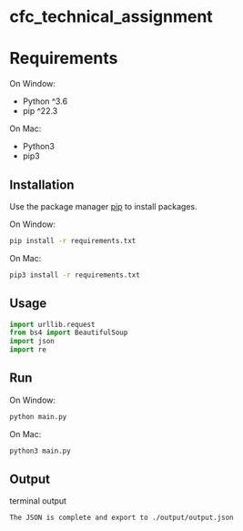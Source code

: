 # cfc_technical_assignment
# Requirements
On Window:
  * Python ^3.6
  * pip ^22.3

On Mac:
  * Python3
  * pip3

## Installation

Use the package manager [pip](https://pip.pypa.io/en/stable/) to install packages.

On Window:
```bash
pip install -r requirements.txt
```
On Mac:
```bash
pip3 install -r requirements.txt
```

## Usage

```python
import urllib.request
from bs4 import BeautifulSoup
import json
import re
```

## Run
On Window:
```bash
python main.py
```
On Mac:
```bash
python3 main.py
```
## Output
terminal output
```console
The JSON is complete and export to ./output/output.json
```
